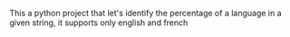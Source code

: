 This a python project that let's identify the percentage of a language in a given string, it supports only english and french
